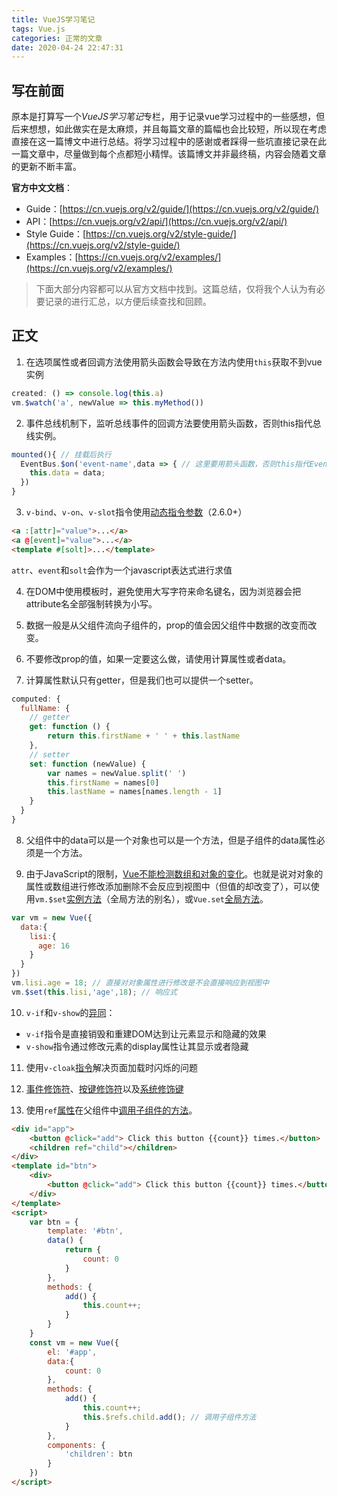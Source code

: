 ```yaml
---
title: VueJS学习笔记
tags: Vue.js
categories: 正常的文章
date: 2020-04-24 22:47:31
---
```


## 写在前面

原本是打算写一个*VueJS学习笔记*专栏，用于记录vue学习过程中的一些感想，但后来想想，如此做实在是太麻烦，并且每篇文章的篇幅也会比较短，所以现在考虑直接在这一篇博文中进行总结。将学习过程中的感谢或者踩得一些坑直接记录在此一篇文章中，尽量做到每个点都短小精悍。该篇博文并非最终稿，内容会随着文章的更新不断丰富。

**官方中文文档**：

- Guide：[https://cn.vuejs.org/v2/guide/](https://cn.vuejs.org/v2/guide/)
- API：[https://cn.vuejs.org/v2/api/](https://cn.vuejs.org/v2/api/)
- Style Guide：[https://cn.vuejs.org/v2/style-guide/](https://cn.vuejs.org/v2/style-guide/)
- Examples：[https://cn.vuejs.org/v2/examples/](https://cn.vuejs.org/v2/examples/)

> 下面大部分内容都可以从官方文档中找到。这篇总结，仅将我个人认为有必要记录的进行汇总，以方便后续查找和回顾。

## 正文

1. 在选项属性或者回调方法使用箭头函数会导致在方法内使用`this`获取不到vue实例

```javascript 错误示范
created: () => console.log(this.a)
vm.$watch('a', newValue => this.myMethod())
```

2. 事件总线机制下，监听总线事件的回调方法要使用箭头函数，否则this指代总线实例。

```javascript
mounted(){ // 挂载后执行
  EventBus.$on('event-name',data => { // 这里要用箭头函数，否则this指代EventBus
	this.data = data;
  })
}
```

3. `v-bind`、`v-on`、`v-slot`指令使用[动态指令参数](https://cn.vuejs.org/v2/guide/syntax.html#%E5%8A%A8%E6%80%81%E5%8F%82%E6%95%B0)（2.6.0+）

```html
<a :[attr]="value">...</a>
<a @[event]="value">...</a>
<template #[solt]>...</template>
```

`attr`、`event`和`solt`会作为一个javascript表达式进行求值

4. 在DOM中使用模板时，避免使用大写字符来命名键名，因为浏览器会把attribute名全部强制转换为小写。

5. 数据一般是从父组件流向子组件的，prop的值会因父组件中数据的改变而改变。

6. 不要修改prop的值，如果一定要这么做，请使用计算属性或者data。

7. 计算属性默认只有getter，但是我们也可以提供一个setter。

```javascript
computed: {
  fullName: {
    // getter
    get: function () {
        return this.firstName + ' ' + this.lastName
    },
    // setter
    set: function (newValue) {
        var names = newValue.split(' ')
        this.firstName = names[0]
        this.lastName = names[names.length - 1]
    }
  }
}
```

8. 父组件中的data可以是一个对象也可以是一个方法，但是子组件的data属性必须是一个方法。

9. 由于JavaScript的限制，[Vue不能检测数组和对象的变化](https://cn.vuejs.org/v2/guide/reactivity.html#%E6%A3%80%E6%B5%8B%E5%8F%98%E5%8C%96%E7%9A%84%E6%B3%A8%E6%84%8F%E4%BA%8B%E9%A1%B9)。也就是说对对象的属性或数组进行修改添加删除不会反应到视图中（但值的却改变了），可以使用`vm.$set`[实例方法](https://cn.vuejs.org/v2/api/#vm-set)（全局方法的别名），或`Vue.set`[全局方法](https://cn.vuejs.org/v2/api/#Vue-set)。

```javascript
var vm = new Vue({
  data:{
    lisi:{
      age: 16    
    }
  }
})
vm.lisi.age = 18; // 直接对对象属性进行修改是不会直接响应到视图中
vm.$set(this.lisi,'age',18); // 响应式
```

10. `v-if`和`v-show`的[异同](https://cn.vuejs.org/v2/guide/conditional.html#v-if-vs-v-show)：

- `v-if`指令是直接销毁和重建DOM达到让元素显示和隐藏的效果
- `v-show`指令通过修改元素的display属性让其显示或者隐藏

11. 使用`v-cloak`[指令](https://cn.vuejs.org/v2/api/#v-cloak)解决页面加载时闪烁的问题

12. [事件修饰符](https://cn.vuejs.org/v2/guide/events.html#%E4%BA%8B%E4%BB%B6%E4%BF%AE%E9%A5%B0%E7%AC%A6)、[按键修饰符](https://cn.vuejs.org/v2/guide/events.html#%E6%8C%89%E9%94%AE%E4%BF%AE%E9%A5%B0%E7%AC%A6)以及[系统修饰键](https://cn.vuejs.org/v2/guide/events.html#%E7%B3%BB%E7%BB%9F%E4%BF%AE%E9%A5%B0%E9%94%AE)

13. 使用`ref`[属性](https://cn.vuejs.org/v2/api/#ref)在父组件中[调用子组件的方法](https://cn.vuejs.org/v2/guide/components-edge-cases.html#%E8%AE%BF%E9%97%AE%E5%AD%90%E7%BB%84%E4%BB%B6%E5%AE%9E%E4%BE%8B%E6%88%96%E5%AD%90%E5%85%83%E7%B4%A0)。

```html
<div id="app">
    <button @click="add"> Click this button {{count}} times.</button>
    <children ref="child"></children>
</div>
<template id="btn">
    <div>
        <button @click="add"> Click this button {{count}} times.</button>
    </div>
</template>
<script>
    var btn = {
        template: '#btn',
        data() {
            return {
                count: 0
            }
        },
        methods: {
            add() {
                this.count++;
            }
        }
    }
    const vm = new Vue({
        el: '#app',
        data:{
            count: 0
        },
        methods: {
            add() {
                this.count++;
                this.$refs.child.add(); // 调用子组件方法
            }
        },
        components: {
            'children': btn
        }
    })
</script>
```
